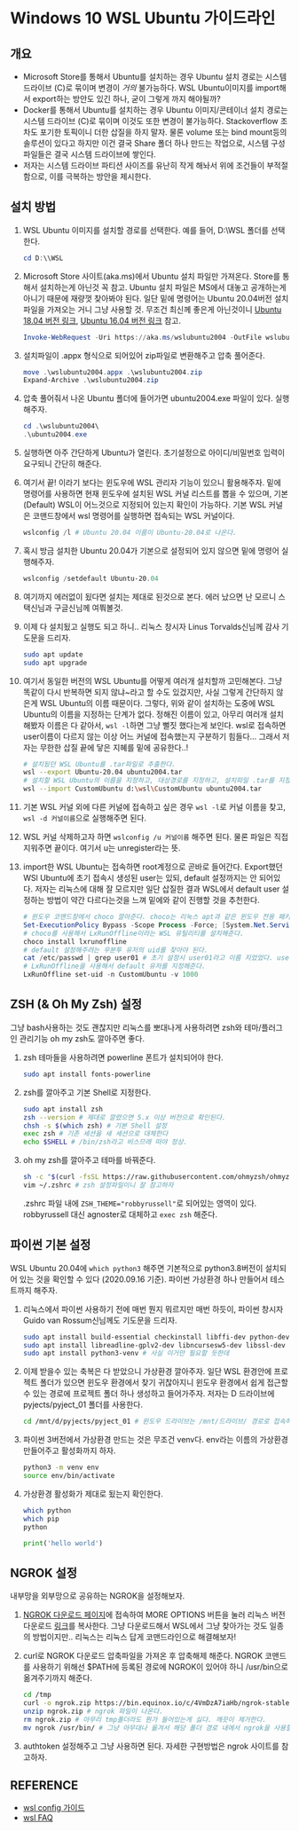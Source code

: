 # Windows 10 WSL Ubuntu 가이드라인

## 개요

- Microsoft Store를 통해서 Ubuntu를 설치하는 경우 Ubuntu 설치 경로는 시스템 드라이브 (C)로 묶이며 변경이 *거의* 불가능하다. WSL Ubuntu이미지를 import해서 export하는 방안도 있긴 하나, 굳이 그렇게 까지 해야될까?
- Docker를 통해서 Ubuntu를 설치하는 경우 Ubuntu 이미지/콘테이너 설치 경로는 시스템 드라이브 (C)로 묶이며 이것도 또한 변경이 불가능하다. Stackoverflow 조차도 포기한 토픽이니 더한 삽질을 하지 말자. 물론 volume 또는 bind mount등의 솔루션이 있다고 하지만 이건 결국 Share 폴더 하나 만드는 작업으로, 시스템 구성 파일들은 결국 시스템 드라이브에 쌓인다.
- 저자는 시스템 드라이브 파티션 사이즈를 유난히 작게 해놔서 위에 조건들이 부적절함으로, 이를 극복하는 방안을 제시한다.

## 설치 방법

1. WSL Ubuntu 이미지를 설치할 경로를 선택한다. 예를 들어, D:\\WSL 폴더를 선택한다.

    ```powershell
    cd D:\\WSL
    ```

2. Microsoft Store 사이트(aka.ms)에서 Ubuntu 설치 파일만 가져온다. Store를 통해서 설치하는게 아닌것 꼭 참고. Ubuntu 설치 파일은 MS에서 대놓고 공개하는게 아니기 때문에 재량껏 찾아봐야 된다. 일단 밑에 명령어는 Ubuntu 20.04버전 설치파일을 가져오는 거니 그냥 사용할 것. 무조건 최신께 좋은게 아닌것이니 [Ubuntu 18.04 버전 링크](https://aka.ms/wsl-ubuntu-1804), [Ubuntu 16.04 버전 링크](https://aka.ms/wsl-ubuntu-1604) 참고.

    ```powershell
    Invoke-WebRequest -Uri https://aka.ms/wslubuntu2004 -OutFile wslubuntu2004.appx -UseBasicParsing
    ```

3. 설치파일이 .appx 형식으로 되어있어 zip파일로 변환해주고 압축 풀어준다.

    ```powershell
    move .\wslubuntu2004.appx .\wslubuntu2004.zip
    Expand-Archive .\wslubuntu2004.zip
    ```

4. 압축 풀어줘서 나온 Ubuntu 폴더에 들어가면 ubuntu2004.exe 파일이 있다. 실행해주자.

    ```powershell
    cd .\wslubuntu2004\
    .\ubuntu2004.exe
    ```

5. 실행하면 아주 간단하게 Ubuntu가 열린다. 초기설정으로 아이디/비밀번호 입력이 요구되니 간단히 해준다.

6. 여기서 끝! 이라기 보다는 윈도우에 WSL 관리자 기능이 있으니 활용해주자. 밑에 명령어를 사용하면 현재 윈도우에 설치된 WSL 커널 리스트를 뽑을 수 있으며, 기본 (Default) WSL이 어느것으로 지정되어 있는지 확인이 가능하다. 기본 WSL 커널은 코맨드창에서 wsl 명령어를 실행하면 접속되는 WSL 커널이다.

    ```powershell
    wslconfig /l # Ubuntu 20.04 이름이 Ubuntu-20.04로 나온다.
    ```

7. 혹시 방금 설치한 Ubuntu 20.04가 기본으로 설정되어 있지 않으면 밑에 명령어 실행해주자.

    ```powershell
    wslconfig /setdefault Ubuntu-20.04
    ```

8. 여기까지 에러없이 됬다면 설치는 제대로 된것으로 본다. 에러 났으면 난 모르니 스택신님과 구글신님께 여쭤볼것.

9. 이제 다 설치됬고 실행도 되고 하니.. 리눅스 창시자 Linus Torvalds신님께 감사 기도문을 드리자.

    ```bash
    sudo apt update
    sudo apt upgrade
    ```

10. 여기서 동일한 버전의 WSL Ubuntu를 어떻게 여러개 설치할까 고민해본다. 그냥 똑같이 다시 반복하면 되지 않냐~라고 할 수도 있겄지만, 사실 그렇게 간단하지 않은게 WSL Ubuntu의 이름 때문이다. 그렇다, 위와 같이 설치하는 도중에 WSL Ubuntu의 이름을 지정하는 단계가 없다. 정해진 이름이 있고, 아무리 여러개 설치해봤자 이름은 다 같아서, `wsl -l`하면 그냥 뻘짓 했다는게 보인다. wsl로 접속하면 user이름이 다르지 않는 이상 어느 커널에 접속했는지 구분하기 힘들다... 그래서 저자는 무한한 삽질 끝에 닿은 지혜를 밑에 공유한다..!

    ```bash
    # 설치됬던 WSL Ubuntu를 .tar파일로 추출한다.
    wsl --export Ubuntu-20.04 ubuntu2004.tar
    # 설치할 WSL Ubuntu의 이름을 지정하고, 대상경로를 지정하고, 설치파일 .tar를 지정한다.
    wsl --import CustomUbuntu d:\wsl\CustomUbuntu ubuntu2004.tar
    ```

11. 기본 WSL 커널 외에 다른 커널에 접속하고 싶은 경우 `wsl -l`로 커널 이름을 찾고, `wsl -d 커널이름`으로 실행해주면 된다.

12. WSL 커널 삭제하고자 하면 `wslconfig /u 커널이름` 해주면 된다. 물론 파일은 직접 지워주면 끝이다. 여기서 u는 unregister라는 뜻. 

13. import한 WSL Ubuntu는 접속하면 root계정으로 곧바로 들어간다. Export했던 WSl Ubuntu에 초기 접속시 생성된 user는 있되, default 설정까지는 안 되어있다. 저자는 리눅스에 대해 잘 모르지만 일단 삽질한 결과 WSL에서 default user 설정하는 방법이 약간 다르다는것을 느껴 밑에와 같이 진행할 것을 추천한다.

    ```powershell
    # 윈도우 코맨드창에서 choco 깔아준다. choco는 리눅스 apt과 같은 윈도우 전용 패키지 매니저라 생각하면 된다.
    Set-ExecutionPolicy Bypass -Scope Process -Force; [System.Net.ServicePointManager]::SecurityProtocol = [System.Net.ServicePointManager]::SecurityProtocol -bor 3072; iex ((New-Object System.Net.WebClient).DownloadString('https://chocolatey.org/install.ps1'))
    # choco를 사용해서 LxRunOffline이라는 WSL 유틸리티를 설치해준다.
    choco install lxrunoffline
    # default 설정해주려는 우분투 유저의 uid를 찾아야 된다.
    cat /etc/passwd | grep user01 # 초기 설정시 user01라고 이름 지었었다. user01:x:1000:1000라고 뜨는데, 여기 1000가 uid다.
    # LxRunOffline을 사용해서 default 유저를 지정해준다.
    LxRunOffline set-uid -n CustomUbuntu -v 1000
    ```

## ZSH (& Oh My Zsh) 설정

그냥 bash사용하는 것도 괜찮지만 리눅스를 뽀대나게 사용하려면 zsh와 테마/플러그인 관리기능 oh my zsh도 깔아주면 좋다.

1. zsh 테마들을 사용하려면 powerline 폰트가 설치되어야 한다.

    ```bash
    sudo apt install fonts-powerline
    ```

2. zsh를 깔아주고 기본 Shell로 지정한다.

    ```bash
    sudo apt install zsh
    zsh --version # 제대로 깔렸으면 5.x 이상 버전으로 확인된다.
    chsh -s $(which zsh) # 기본 Shell 설정
    exec zsh # 기존 세션을 새 세션으로 대체한다
    echo $SHELL # /bin/zsh라고 비스므래 떠야 정상.
    ```

3. oh my zsh를 깔아주고 테마를 바꿔준다.

    ```zsh
    sh -c "$(curl -fsSL https://raw.githubusercontent.com/ohmyzsh/ohmyzsh/master/tools/install.sh)"
    vim ~/.zshrc # zsh 설정파일이니 잘 참고하자
    ```
    .zshrc 파일 내에 `ZSH_THEME="robbyrussell"`로 되어있는 영역이 있다. robbyrussell 대신 agnoster로 대체하고 `exec zsh` 해준다.

## 파이썬 기본 설정

WSL Ubuntu 20.04에 `which python3` 해주면 기본적으로 python3.8버전이 설치되어 있는 것을 확인할 수 있다 (2020.09.16 기준). 파이썬 가상환경 하나 만들어서 테스트까지 해주자.

1. 리눅스에서 파이썬 사용하기 전에 매번 뭔지 뭐르지만 매번 하듯이, 파이썬 창시자 Guido van Rossum신님께도 기도문을 드리자.

    ```bash
    sudo apt install build-essential checkinstall libffi-dev python-dev
    sudo apt install libreadline-gplv2-dev libncursesw5-dev libssl-dev libsqlite3-dev tk-dev libgdbm-dev libc6-dev libbz2-dev
    sudo apt install python3-venv # 사실 이거만 필요할 듯한데 
    ```

2. 이제 받을수 있는 축복은 다 받았으니 가상환경 깔아주자. 일단 WSL 환경안에 프로젝트 폴더가 있으면 윈도우 환경에서 찾기 귀찮아지니 윈도우 환경에서 쉽게 접근할 수 있는 경로에 프로젝트 폴더 하나 생성하고 들어가주자. 저자는 D 드라이브에 pyjects/pyject_01 폴더를 사용한다.

    ```bash
    cd /mnt/d/pyjects/pyject_01 # 윈도우 드라이브는 /mnt/드라이브/ 경로로 접속하면 된다.
    ```

3. 파이썬 3버전에서 가상환경 만드는 것은 무조건 venv다. env라는 이름의 가상환경 만들어주고 활성화까지 하자.

    ```bash
    python3 -m venv env
    source env/bin/activate
    ```

4. 가상환경 활성화가 제대로 됬는지 확인한다.

    ```bash
    which python
    which pip
    python
    ```
    ```python
    print('hello world')
    ```

## NGROK 설정

내부망을 외부망으로 공유하는 NGROK을 설정해보자.

1. [NGROK 다운로드 페이지](https://ngrok.com/download)에 접속하여 MORE OPTIONS 버튼을 눌러 리눅스 버전 다운로드 [링크](https://bin.equinox.io/c/4VmDzA7iaHb/ngrok-stable-linux-amd64.zip)를 복사한다. 그냥 다운로드해서 WSL에서 그냥 찾아가는 것도 일종의 방법이지만.. 리눅스는 리눅스 답게 코맨드라인으로 해결해보자!

2. curl로 NGROK 다운로드 압축파일을 가져온 후 압축해제 해준다. NGROK 코맨드를 사용하기 위해선 $PATH에 등록된 경로에 NGROK이 있어야 하니 /usr/bin으로 옮겨주기까지 해준다.

    ```bash
    cd /tmp
    curl -o ngrok.zip https://bin.equinox.io/c/4VmDzA7iaHb/ngrok-stable-linux-amd64.zip
    unzip ngrok.zip # ngrok 파일이 나온다.
    rm ngrok.zip # 아무리 tmp폴더라도 뭔가 들어있는게 싫다. 깨끗이 제거한다.
    mv ngrok /usr/bin/ # 그냥 아무대나 옮겨서 해당 폴더 경로 내에서 ngrok을 사용할 수도 있지만.. 개발자는 편리성을 추구한다.
    ```

3. authtoken 설정해주고 그냥 사용하면 된다. 자세한 구현방법은 ngrok 사이트를 참고하자.

## REFERENCE

- [wsl config 가이드](https://docs.microsoft.com/en-us/windows/wsl/wsl-config)
- [wsl FAQ](https://docs.microsoft.com/en-us/windows/wsl/faq)
